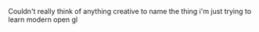 Couldn't really think of anything creative to name the thing i'm just trying to learn modern open gl
